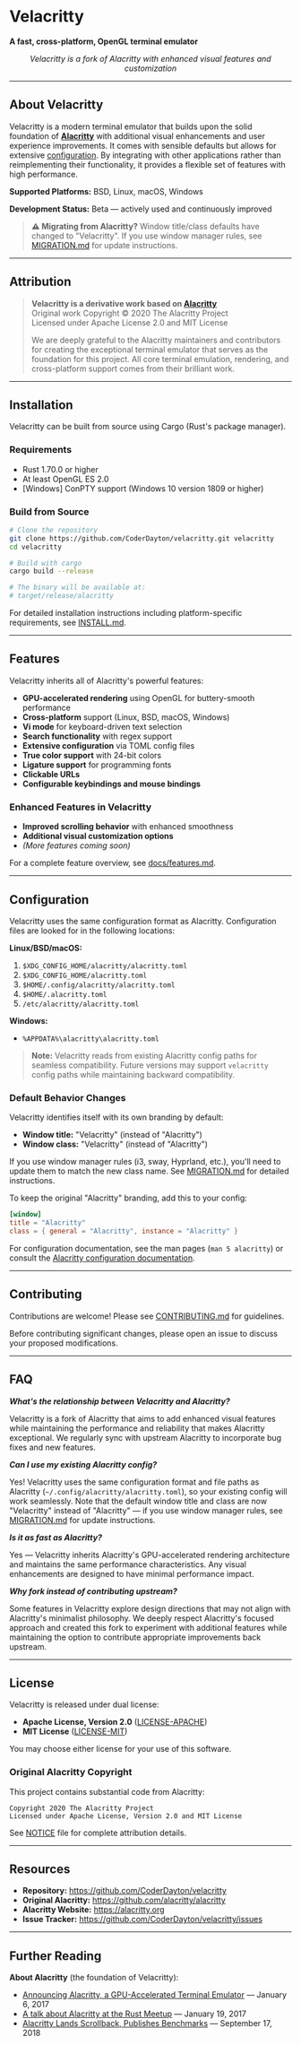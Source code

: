 # Velacritty

**A fast, cross-platform, OpenGL terminal emulator**

<p align="center">
  <em>Velacritty is a fork of Alacritty with enhanced visual features and customization</em>
</p>

---

## About Velacritty

Velacritty is a modern terminal emulator that builds upon the solid foundation of **[Alacritty](https://github.com/alacritty/alacritty)** with additional visual enhancements and user experience improvements. It comes with sensible defaults but allows for extensive [configuration](#configuration). By integrating with other applications rather than reimplementing their functionality, it provides a flexible set of features with high performance.

**Supported Platforms:** BSD, Linux, macOS, Windows

**Development Status:** Beta — actively used and continuously improved

> **⚠️ Migrating from Alacritty?** Window title/class defaults have changed to "Velacritty". If you use window manager rules, see [MIGRATION.md](MIGRATION.md) for update instructions.

---

## Attribution

> **Velacritty is a derivative work based on [Alacritty](https://github.com/alacritty/alacritty)**  
> Original work Copyright © 2020 The Alacritty Project  
> Licensed under Apache License 2.0 and MIT License
>
> We are deeply grateful to the Alacritty maintainers and contributors for creating the exceptional terminal emulator that serves as the foundation for this project. All core terminal emulation, rendering, and cross-platform support comes from their brilliant work.

---

## Installation

Velacritty can be built from source using Cargo (Rust's package manager).

### Requirements

- Rust 1.70.0 or higher
- At least OpenGL ES 2.0
- [Windows] ConPTY support (Windows 10 version 1809 or higher)

### Build from Source

```bash
# Clone the repository
git clone https://github.com/CoderDayton/velacritty.git velacritty
cd velacritty

# Build with cargo
cargo build --release

# The binary will be available at:
# target/release/alacritty
```

For detailed installation instructions including platform-specific requirements, see [INSTALL.md](INSTALL.md).

---

## Features

Velacritty inherits all of Alacritty's powerful features:

- **GPU-accelerated rendering** using OpenGL for buttery-smooth performance
- **Cross-platform** support (Linux, BSD, macOS, Windows)
- **Vi mode** for keyboard-driven text selection
- **Search functionality** with regex support
- **Extensive configuration** via TOML config files
- **True color support** with 24-bit colors
- **Ligature support** for programming fonts
- **Clickable URLs**
- **Configurable keybindings and mouse bindings**

### Enhanced Features in Velacritty

- **Improved scrolling behavior** with enhanced smoothness
- **Additional visual customization options**
- *(More features coming soon)*

For a complete feature overview, see [docs/features.md](./docs/features.md).

---

## Configuration

Velacritty uses the same configuration format as Alacritty. Configuration files are looked for in the following locations:

**Linux/BSD/macOS:**
1. `$XDG_CONFIG_HOME/alacritty/alacritty.toml`
2. `$XDG_CONFIG_HOME/alacritty.toml`
3. `$HOME/.config/alacritty/alacritty.toml`
4. `$HOME/.alacritty.toml`
5. `/etc/alacritty/alacritty.toml`

**Windows:**
* `%APPDATA%\alacritty\alacritty.toml`

> **Note:** Velacritty reads from existing Alacritty config paths for seamless compatibility. Future versions may support `velacritty` config paths while maintaining backward compatibility.

### Default Behavior Changes

Velacritty identifies itself with its own branding by default:
- **Window title:** "Velacritty" (instead of "Alacritty")
- **Window class:** "Velacritty" (instead of "Alacritty")

If you use window manager rules (i3, sway, Hyprland, etc.), you'll need to update them to match the new class name. See [MIGRATION.md](MIGRATION.md) for detailed instructions.

To keep the original "Alacritty" branding, add this to your config:
```toml
[window]
title = "Alacritty"
class = { general = "Alacritty", instance = "Alacritty" }
```

For configuration documentation, see the man pages (`man 5 alacritty`) or consult the [Alacritty configuration documentation](https://alacritty.org/config-alacritty.html).

---

## Contributing

Contributions are welcome! Please see [CONTRIBUTING.md](CONTRIBUTING.md) for guidelines.

Before contributing significant changes, please open an issue to discuss your proposed modifications.

---

## FAQ

**_What's the relationship between Velacritty and Alacritty?_**

Velacritty is a fork of Alacritty that aims to add enhanced visual features while maintaining the performance and reliability that makes Alacritty exceptional. We regularly sync with upstream Alacritty to incorporate bug fixes and new features.

**_Can I use my existing Alacritty config?_**

Yes! Velacritty uses the same configuration format and file paths as Alacritty (`~/.config/alacritty/alacritty.toml`), so your existing config will work seamlessly. Note that the default window title and class are now "Velacritty" instead of "Alacritty" — if you use window manager rules, see [MIGRATION.md](MIGRATION.md) for update instructions.

**_Is it as fast as Alacritty?_**

Yes — Velacritty inherits Alacritty's GPU-accelerated rendering architecture and maintains the same performance characteristics. Any visual enhancements are designed to have minimal performance impact.

**_Why fork instead of contributing upstream?_**

Some features in Velacritty explore design directions that may not align with Alacritty's minimalist philosophy. We deeply respect Alacritty's focused approach and created this fork to experiment with additional features while maintaining the option to contribute appropriate improvements back upstream.

---

## License

Velacritty is released under dual license:

- **Apache License, Version 2.0** ([LICENSE-APACHE](LICENSE-APACHE))
- **MIT License** ([LICENSE-MIT](LICENSE-MIT))

You may choose either license for your use of this software.

### Original Alacritty Copyright

This project contains substantial code from Alacritty:

```
Copyright 2020 The Alacritty Project
Licensed under Apache License, Version 2.0 and MIT License
```

See [NOTICE](NOTICE) file for complete attribution details.

---

## Resources

- **Repository:** https://github.com/CoderDayton/velacritty
- **Original Alacritty:** https://github.com/alacritty/alacritty
- **Alacritty Website:** https://alacritty.org
- **Issue Tracker:** https://github.com/CoderDayton/velacritty/issues

---

## Further Reading

**About Alacritty** (the foundation of Velacritty):
- [Announcing Alacritty, a GPU-Accelerated Terminal Emulator](https://jwilm.io/blog/announcing-alacritty/) — January 6, 2017
- [A talk about Alacritty at the Rust Meetup](https://www.youtube.com/watch?v=qHOdYO3WUTk) — January 19, 2017
- [Alacritty Lands Scrollback, Publishes Benchmarks](https://jwilm.io/blog/alacritty-lands-scrollback/) — September 17, 2018
